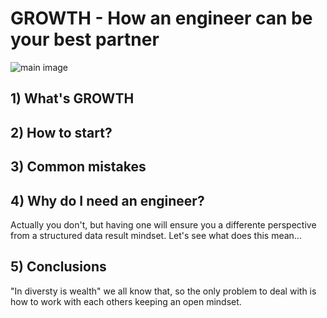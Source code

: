 # **GROWTH - How an engineer can be your best partner**

![main image](images/growth.jpg)


## 1) What's GROWTH

## 2) How to start?

## 3) Common mistakes

## 4) Why do I need an engineer?

Actually you don't, but having one will ensure you a differente perspective from a structured data result mindset. Let's see what does this mean...

## 5) Conclusions

"In diversty is wealth" we all know that, so the only problem to deal with is how to work with each others keeping an open mindset.
